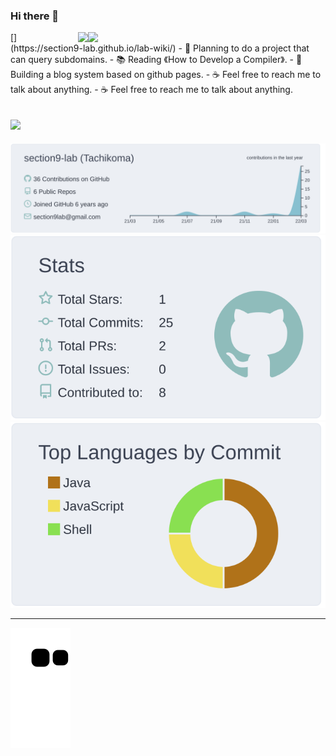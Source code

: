### Hi there 👋
<img align='right' src="https://github-readme-stats.vercel.app/api?username=section9-lab&count_private=true&show_icons=true" width="380">
[<img align='right' class="col-lg-6" src="https://github-readme-stats.vercel.app/api/pin/?username=section9-lab&repo=lab-wiki">](https://section9-lab.github.io/lab-wiki/)
- 🌱  Planning to do a project that can query subdomains.
- 📚  Reading 《How to Develop a Compiler》.
- 🍉  Building a blog system based on github pages.
- ☕️  Feel free to reach me to talk about anything.
- ☕️  Feel free to reach me to talk about anything.

![](https://komarev.com/ghpvc/?username=section9-lab&color=dc143c)
---
[![](https://raw.githubusercontent.com/section9-lab/section9-lab/master/profile-summary-card-output/nord_bright/0-profile-details.svg)](https://github.com/section9-lab)  
[![](https://raw.githubusercontent.com/section9-lab/section9-lab/master/profile-summary-card-output/nord_bright/3-stats.svg)](https://github.com/section9-lab)
[![](https://raw.githubusercontent.com/section9-lab/section9-lab/master/profile-summary-card-output/nord_bright/2-most-commit-language.svg)](https://github.com/section9-lab)

---

![github contribution grid snake animation](https://raw.githubusercontent.com/section9-lab/section9-lab/output/github-contribution-grid-snake.svg)


